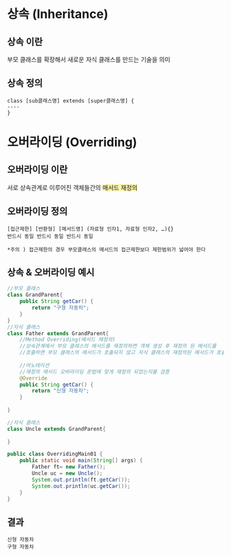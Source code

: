 # 상속 (Inheritance)
## 상속 이란
부모 클래스를 확장해서 새로운 자식 클래스를 만드는 기술을 의미
## 상속 정의
```
class [sub클래스명] extends [super클래스명] {
----
}
```
# 오버라이딩 (Overriding)
## 오버라이딩 이란
서로 상속관계로 이루어진 객체들간의 <span style='background-color: #fff5b1'>매서드 재정의</span>
## 오버라이딩 정의
```
[접근제한] [반환형] [메서드명] (자료형 인자1, 자료형 인자2, …){}
반드시 동일 반드시 동일 반드시 동일

*주의 ) 접근제한의 경우 부모클래스의 메서드의 접근제한보다 제한범위가 넓어야 한다
```






<span style='background-color: #fff5b1'></span>



## 상속 & 오버라이딩 예시
```java
//부모 클래스
class GrandParent{
	public String getCar() {
		return "구형 자동차";
	}
}
//자식 클래스
class Father extends GrandParent{
	//Method Overriding(메서드 재정의)
	//상속관계에서 부모 클래스의 메서드를 재정의하면 객체 생성 후 재정의 된 메서드를
	//호출하면 부모 클래스의 메서드가 호출되지 않고 자식 클래스의 재정의된 메서드가 호출됨
	
	//어노테이션
	//재정의 메서드 오버라이딩 문법에 맞게 재정의 되었는지를 검증
	@Override
	public String getCar() {
		return "신형 자동차";
	}
	
}

//자식 클래스
class Uncle extends GrandParent{
	
}

public class OverridingMain01 {
	public static void main(String[] args) {
		Father ft= new Father();
		Uncle uc = new Uncle();
		System.out.println(ft.getCar());
		System.out.println(uc.getCar());
	}
}
```
## 결과
```
신형 자동차
구형 자동차
```


